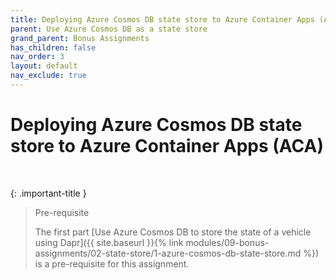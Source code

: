 ```yaml
---
title: Deploying Azure Cosmos DB state store to Azure Container Apps (ACA)
parent: Use Azure Cosmos DB as a state store
grand_parent: Bonus Assignments
has_children: false
nav_order: 3
layout: default
nav_exclude: true
---
```


# Deploying Azure Cosmos DB state store to Azure Container Apps (ACA)

<br>

{: .important-title }
> Pre-requisite
>
> The first part [Use Azure Cosmos DB to store the state of a vehicle using Dapr]({{ site.baseurl }}{% link modules/09-bonus-assignments/02-state-store/1-azure-cosmos-db-state-store.md %}) is a pre-requisite for this assignment.
>

